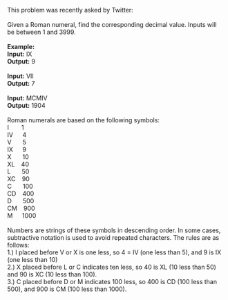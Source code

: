 This problem was recently asked by Twitter:
<br><br>
Given a Roman numeral, find the corresponding decimal value. Inputs will be between 1 and 3999.
<br><br>
<b>Example:
<br>Input:</b> IX
<br><b>Output:</b> 9
<br><br>
<b>Input:</b> VII
<br><b>Output:</b> 7
<br><br>
<b>Input:</b> MCMIV
<br><b>Output:</b> 1904
<br><br>
Roman numerals are based on the following symbols:
<br>I&ensp; &ensp;&ensp;        1
<br>IV&ensp;   &ensp;  4
<br>V &ensp;   &ensp;  5
<br>IX&ensp;   &ensp;  9 
<br>X &ensp;   &ensp;  10
<br>XL &ensp;    40
<br>L  &ensp;  &ensp;  50
<br>XC &ensp;       90
<br>C  &ensp; &ensp;   100
<br>CD &ensp;     400
<br>D  &ensp;  &ensp; 500
<br>CM  &ensp;   900
<br>M  &ensp;&ensp;    1000
<br><br>
Numbers are strings of these symbols in descending order. In some cases, subtractive notation is used to avoid repeated characters. The rules are as follows:
<br>1.) I placed before V or X is one less, so 4 = IV (one less than 5), and 9 is IX (one less than 10)
<br>2.) X placed before L or C indicates ten less, so 40 is XL (10 less than 50) and 90 is XC (10 less than 100).
<br>3.) C placed before D or M indicates 100 less, so 400 is CD (100 less than 500), and 900 is CM (100 less than 1000).
